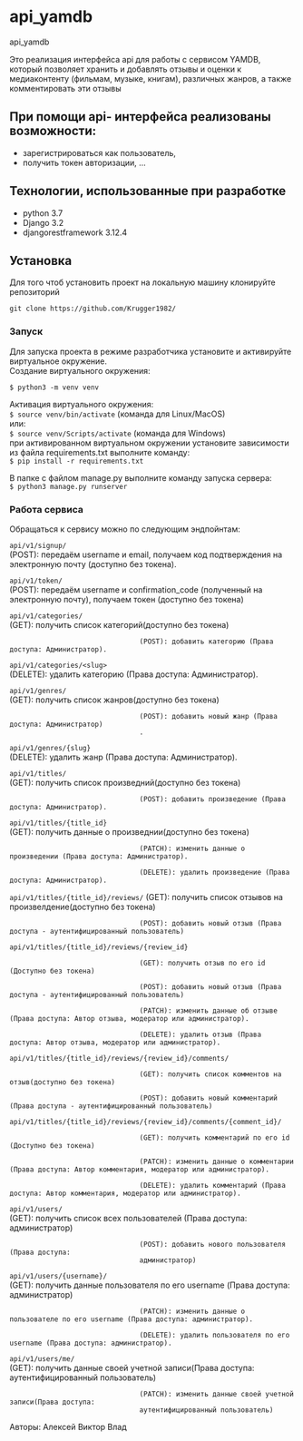 # api_yamdb
api_yamdb


Это реализация интерфейса api для работы с сервисом YAMDB, который позволяет хранить и добавлять отзывы
и оценки к медиаконтенту (фильмам, музыке, книгам), различных жанров, а также комментировать эти отзывы

## При помощи api- интерфейса реализованы возможности:
- зарегистрироваться как пользователь,
- получить токен авторизации,
...

## Технологии, использованные при разработке
- python 3.7  
- Django 3.2
- djangorestframework 3.12.4  

## Установка

Для того чтоб установить проект на локальную машину клонируйте репозиторий  
```
git clone https://github.com/Krugger1982/
```

### Запуск

Для запуска проекта в режиме разработчика установите и активируйте виртуальное окружение.  
Cоздание виртуального окружения:  
```
$ python3 -m venv venv
```

Активация виртуального окружения:  
```$ source venv/bin/activate``` (команда для Linux/MacOS)  
или:  
```$ source venv/Scripts/activate``` (команда для Windows)  
при активированном виртуальном окружении установите зависимости из файла requirements.txt
выполните команду:  
```$ pip install -r requirements.txt```

В папке с файлом manage.py выполните команду запуска сервера:  
```$ python3 manage.py runserver```  

### Работа сервиса  
  
Обращаться к сервису можно по следующим эндпойнтам:  

`api/v1/signup/`                    
                                    (POST): передаём username и email, получаем код подтверждения
                                    на электронную почту (доступно без токена).

`api/v1/token/`                     
                                    (POST): передаём username и confirmation_code (полученный на  
                                    электронную почту), получаем токен (доступно без токена)

`api/v1/categories/`                
                                    (GET): получить список категорий(доступно без токена)

                                    (POST): добавить категорию (Права доступа: Администратор).  

`api/v1/categories/<slug>`          
                                    (DELETE): удалить категорию (Права доступа: Администратор). 

`api/v1/genres/`                    
                                    (GET): получить список жанров(доступно без токена)

                                    (POST): добавить новый жанр (Права доступа: Администратор)
                                    .  
`api/v1/genres/{slug}`              
                                    (DELETE): удалить жанр (Права доступа: Администратор). 

`api/v1/titles/`                    
                                    (GET): получить список произведний(доступно без токена)

                                    (POST): добавить произведение (Права доступа: Администратор).  

`api/v1/titles/{title_id}`          
                                    (GET): получить данные о произведнии(доступно без токена)

                                    (PATCH): изменить данные о произведении (Права доступа: Администратор).  

                                    (DELETE): удалить произведение (Права доступа: Администратор). 

`api/v1/titles/{title_id}/reviews/` 
                                    (GET): получить список отзывов на произвелдение(доступно без токена)

                                    (POST): добавить новый отзыв (Права доступа - аутентифицированный пользователь)

`api/v1/titles/{title_id}/reviews/{review_id}`
                                    
                                    (GET): получить отзыв по его id (Доступно без токена)

                                    (POST): добавить новый отзыв (Права доступа - аутентифицированный пользователь)   

                                    (PATCH): изменить данные об отзыве (Права доступа: Автор отзыва, модератор или администратор).  

                                    (DELETE): удалить отзыв (Права доступа: Автор отзыва, модератор или администратор). 

`api/v1/titles/{title_id}/reviews/{review_id}/comments/`
                                    
                                    (GET): получить список комментов на отзыв(доступно без токена)

                                    (POST): добавить новый комментарий (Права доступа - аутентифицированный пользователь)

`api/v1/titles/{title_id}/reviews/{review_id}/comments/{comment_id}/`
                                    
                                    (GET): получить комментарий по его id (Доступно без токена)

                                    (PATCH): изменить данные о комментарии (Права доступа: Автор комментария, модератор или администратор).  

                                    (DELETE): удалить комментарий (Права доступа: Автор комментария, модератор или администратор). 

`api/v1/users/`                     
                                    (GET): получить список всех пользователей (Права доступа: 
                                    администратор)

                                    (POST): добавить нового пользователя (Права доступа: 
                                    администратор)

`api/v1/users/{username}/`          
                                    (GET): получить данные пользователя по его username (Права доступа: 
                                    администратор)

                                    (PATCH): изменить данные о пользователе по его username (Права доступа: администратор).  

                                    (DELETE): удалить пользователя по его username (Права доступа: администратор). 

`api/v1/users/me/`                  
                                    (GET): получить данные своей учетной записи(Права доступа: 
                                    аутентифицированный пользователь)

                                    (PATCH): изменить данные своей учетной записи(Права доступа: 
                                    аутентифицированный пользователь)

Авторы:
Алексей
Виктор
Влад